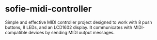 # sofie-midi-controller
Simple and effective MIDI controller project designed to work with 8 push buttons, 8 LEDs, and an LCD1602 display. It communicates with MIDI-compatible devices by sending MIDI output messages.
